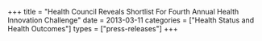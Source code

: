 +++
title = "Health Council Reveals Shortlist For Fourth Annual Health Innovation Challenge"
date = 2013-03-11
categories = ["Health Status and Health Outcomes"]
types = ["press-releases"]
+++
